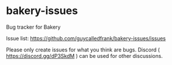 # bakery-issues
Bug tracker for Bakery

Issue list: https://github.com/guycalledfrank/bakery-issues/issues

Please only create issues for what you think are bugs. Discord ( https://discord.gg/dP3SkdM ) can be used for other discussions.
